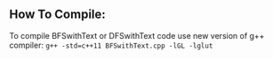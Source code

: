 ## How To Compile:
To compile BFSwithText or DFSwithText code use new version of g++ compiler: `g++ -std=c++11 BFSwithText.cpp -lGL -lglut`

